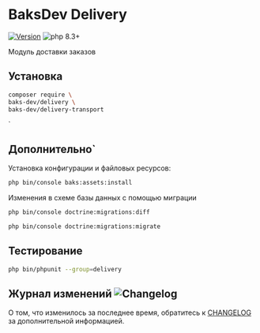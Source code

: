 # BaksDev Delivery

[![Version](https://img.shields.io/badge/version-7.1.9-blue)](https://github.com/baks-dev/delivery/releases)
![php 8.3+](https://img.shields.io/badge/php-min%208.3-red.svg)

Модуль доставки заказов

## Установка

``` bash
composer require \
baks-dev/delivery \
baks-dev/delivery-transport
```
`
## Дополнительно`

Установка конфигурации и файловых ресурсов:

``` bash
php bin/console baks:assets:install
```

Изменения в схеме базы данных с помощью миграции

``` bash
php bin/console doctrine:migrations:diff

php bin/console doctrine:migrations:migrate
```

## Тестирование

``` bash
php bin/phpunit --group=delivery
```

## Журнал изменений ![Changelog](https://img.shields.io/badge/changelog-yellow)

О том, что изменилось за последнее время, обратитесь к [CHANGELOG](CHANGELOG.md) за дополнительной информацией.
